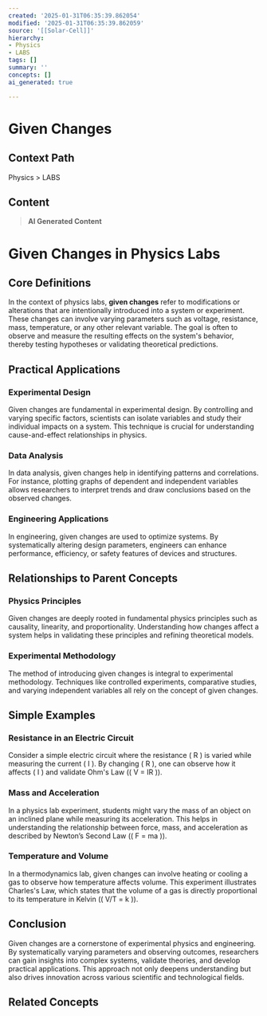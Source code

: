 ```yaml
---
created: '2025-01-31T06:35:39.862054'
modified: '2025-01-31T06:35:39.862059'
source: '[[Solar-Cell]]'
hierarchy:
- Physics
- LABS
tags: []
summary: ''
concepts: []
ai_generated: true

---
```


# Given Changes

## Context Path
Physics > LABS

## Content
> **AI Generated Content**
 # Given Changes in Physics Labs

## Core Definitions

In the context of physics labs, **given changes** refer to modifications or alterations that are intentionally introduced into a system or experiment. These changes can involve varying parameters such as voltage, resistance, mass, temperature, or any other relevant variable. The goal is often to observe and measure the resulting effects on the system's behavior, thereby testing hypotheses or validating theoretical predictions.

## Practical Applications

### Experimental Design
Given changes are fundamental in experimental design. By controlling and varying specific factors, scientists can isolate variables and study their individual impacts on a system. This technique is crucial for understanding cause-and-effect relationships in physics.

### Data Analysis
In data analysis, given changes help in identifying patterns and correlations. For instance, plotting graphs of dependent and independent variables allows researchers to interpret trends and draw conclusions based on the observed changes.

### Engineering Applications
In engineering, given changes are used to optimize systems. By systematically altering design parameters, engineers can enhance performance, efficiency, or safety features of devices and structures.

## Relationships to Parent Concepts

### Physics Principles
Given changes are deeply rooted in fundamental physics principles such as causality, linearity, and proportionality. Understanding how changes affect a system helps in validating these principles and refining theoretical models.

### Experimental Methodology
The method of introducing given changes is integral to experimental methodology. Techniques like controlled experiments, comparative studies, and varying independent variables all rely on the concept of given changes.

## Simple Examples

### Resistance in an Electric Circuit
Consider a simple electric circuit where the resistance \( R \) is varied while measuring the current \( I \). By changing \( R \), one can observe how it affects \( I \) and validate Ohm's Law (\( V = IR \)).

### Mass and Acceleration
In a physics lab experiment, students might vary the mass of an object on an inclined plane while measuring its acceleration. This helps in understanding the relationship between force, mass, and acceleration as described by Newton’s Second Law (\( F = ma \)).

### Temperature and Volume
In a thermodynamics lab, given changes can involve heating or cooling a gas to observe how temperature affects volume. This experiment illustrates Charles's Law, which states that the volume of a gas is directly proportional to its temperature in Kelvin (\( V/T = k \)).

## Conclusion

Given changes are a cornerstone of experimental physics and engineering. By systematically varying parameters and observing outcomes, researchers can gain insights into complex systems, validate theories, and develop practical applications. This approach not only deepens understanding but also drives innovation across various scientific and technological fields.

## Related Concepts
